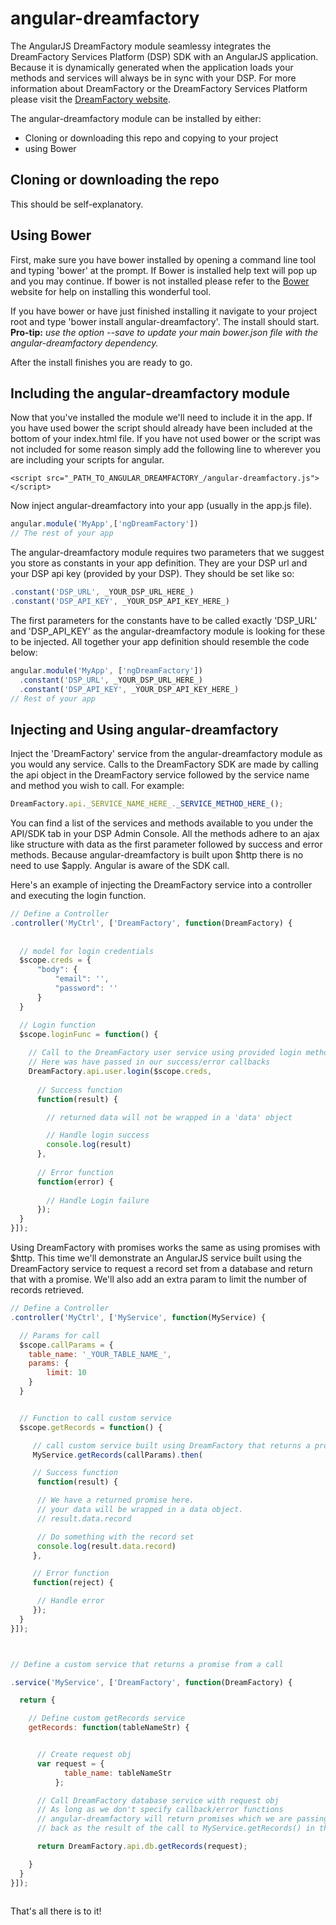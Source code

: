 angular-dreamfactory
====================


The AngularJS DreamFactory module seamlessy integrates the DreamFactory Services Platform (DSP) SDK with an AngularJS application.  Because it is dynamically generated when the application loads your methods and services will always be in sync with your DSP.  For more information about DreamFactory or the DreamFactory Services Platform please visit the [DreamFactory website](https://www.dreamfactory.com).


The angular-dreamfactory module can be installed by either:

* Cloning or downloading this repo and copying to your project
* using Bower


## Cloning or downloading the repo
This should be self-explanatory.


## Using Bower
First, make sure you have bower installed by opening a command line tool and typing 'bower' at the prompt.
If Bower is installed help text will pop up and you may continue.  If bower is not installed please refer to the [Bower](http://bower.io) website for help on installing this wonderful tool.

If you have bower or have just finished installing it navigate to your project root and type 'bower install angular-dreamfactory'.  The install should start.  **Pro-tip:** _use the option --save to update your main bower.json file with the angular-dreamfactory dependency._

After the install finishes you are ready to go.


## Including the angular-dreamfactory module

Now that you've installed the module we'll need to include it in the app.  If you have used bower the script should already have been included at the bottom of your index.html file.  If you have not used bower or the script was not included for some reason simply add the following line to wherever you are including your scripts for angular.

```
<script src="_PATH_TO_ANGULAR_DREAMFACTORY_/angular-dreamfactory.js"></script>
```

Now inject angular-dreamfactory into your app (usually in the app.js file).

```javascript
angular.module('MyApp',['ngDreamFactory'])
// The rest of your app
```

The angular-dreamfactory module requires two parameters that we suggest you store as constants in your app definition.  They are your DSP url and your DSP api key (provided by your DSP).  They should be set like so:

```javascript
.constant('DSP_URL', _YOUR_DSP_URL_HERE_)
.constant('DSP_API_KEY', _YOUR_DSP_API_KEY_HERE_)
```

The first parameters for the constants have to be called exactly 'DSP_URL' and 'DSP_API_KEY' as the angular-dreamfactory module is looking for these to be injected. All together your app definition should resemble the code below:

```javascript
angular.module('MyApp', ['ngDreamFactory'])
  .constant('DSP_URL', _YOUR_DSP_URL_HERE_)
  .constant('DSP_API_KEY', _YOUR_DSP_API_KEY_HERE_)
// Rest of your app
```

## Injecting and Using angular-dreamfactory

Inject the 'DreamFactory' service from the angular-dreamfactory module as you would any service.  Calls to the DreamFactory SDK are made by calling the api object in the DreamFactory service followed by the service name and method you wish to call.  For example:

```javascript
DreamFactory.api._SERVICE_NAME_HERE_._SERVICE_METHOD_HERE_();
```

You can find a list of the services and methods available to you under the API/SDK tab in your DSP Admin Console. All the methods adhere to an ajax like structure with data as the first parameter followed by success and error methods.  Because angular-dreamfactory is built upon $http there is no need to use $apply.  Angular is aware of the SDK call.


Here's an example of injecting the DreamFactory service into a controller and executing the login function.

```javascript
// Define a Controller
.controller('MyCtrl', ['DreamFactory', function(DreamFactory) {
  
  
  // model for login credentials
  $scope.creds = {
      "body": {
          "email": '',
          "password": ''
      }
  }

  // Login function
  $scope.loginFunc = function() {
  
    // Call to the DreamFactory user service using provided login method
    // Here was have passed in our success/error callbacks
    DreamFactory.api.user.login($scope.creds,
    
      // Success function
      function(result) {

        // returned data will not be wrapped in a 'data' object

        // Handle login success
        console.log(result)
      },
      
      // Error function
      function(error) {
      
        // Handle Login failure
      });
  }
}]);
```


Using DreamFactory with promises works the same as using promises with $http.  This time we'll demonstrate an AngularJS service built using the DreamFactory service to request a record set from a database and return that with a promise.  We'll also add an extra param to limit the number of records retrieved.

```javascript
// Define a Controller
.controller('MyCtrl', ['MyService', function(MyService) {

  // Params for call
  $scope.callParams = {
    table_name: '_YOUR_TABLE_NAME_',
    params: {
        limit: 10
    }
  }


  // Function to call custom service
  $scope.getRecords = function() {

     // call custom service built using DreamFactory that returns a promise
     MyService.getRecords(callParams).then(

     // Success function
      function(result) {

      // We have a returned promise here.
      // your data will be wrapped in a data object.
      // result.data.record

      // Do something with the record set
      console.log(result.data.record)
     },

     // Error function
     function(reject) {

      // Handle error
     });
  }
}]);



// Define a custom service that returns a promise from a call

.service('MyService', ['DreamFactory', function(DreamFactory) {

  return {

    // Define custom getRecords service
    getRecords: function(tableNameStr) {


      // Create request obj
      var request = {
            table_name: tableNameStr
          };

      // Call DreamFactory database service with request obj
      // As long as we don't specify callback/error functions
      // angular-dreamfactory will return promises which we are passing
      // back as the result of the call to MyService.getRecords() in the controller

      return DreamFactory.api.db.getRecords(request);

    }
  }
}]);



```

That's all there is to it!



